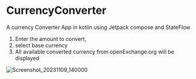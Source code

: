 # CurrencyConverter
A currency Converter App in kotlin using Jetpack compose and StateFlow
1. Enter the amount to convert,
2. select base currency
3. All available converted currency from openExchange.org will be displayed 


![Screenshot_20231109_140000](https://github.com/SubhPa19/CurrencyConverter/assets/10251601/3f1c88ad-0c3e-469d-975c-1738fd426465)
